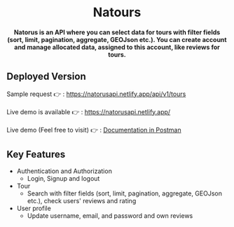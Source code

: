 <h1 align="center">
  <br>
  Natours
  <br>
</h1>

<h4 align="center"> Natorus is an API where you can select data for tours with filter fields (sort, limit,  pagination, aggregate, GEOJson etc.). You can create account and manage allocated data, assigned to this account, like reviews for tours.</h4>

## Deployed Version
Sample request 👉 : https://natorusapi.netlify.app/api/v1/tours
<br>
<br>
Live demo is available 👉 : https://natorusapi.netlify.app/
<br>
<br>
Live demo (Feel free to visit) 👉 : [Documentation in Postman](https://documenter.getpostman.com/view/11241542/2sA3kVn2nz)


## Key Features

* Authentication and Authorization
  - Login, Signup and logout
* Tour
  - Search with filter fields (sort, limit, pagination, aggregate, GEOJson etc.), check users' reviews and rating
* User profile
  - Update username, email, and password and own reviews
